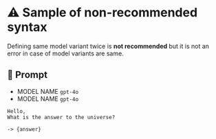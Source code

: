 # ⚠ Sample of non-recommended syntax

Defining same model variant twice is **not recommended** but it is not an error in case of model variants are same.

## 💬 Prompt

-   MODEL NAME `gpt-4o`
-   MODEL NAME `gpt-4o`

```
Hello,
What is the answer to the universe?
```

`-> {answer}`
